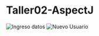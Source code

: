 # Taller02-AspectJ
![Ingreso datos](https://user-images.githubusercontent.com/8119854/120667491-29599b00-c453-11eb-95bf-9734ba137eac.PNG)
![Nuevo Usuario](https://user-images.githubusercontent.com/8119854/120667495-29f23180-c453-11eb-8346-584c7c18bc77.PNG)
